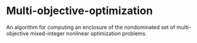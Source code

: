 # Multi-objective-optimization
An algorithm for computing an enclosure of the nondominated set of multi-objective mixed-integer nonlinear optimization problems.
